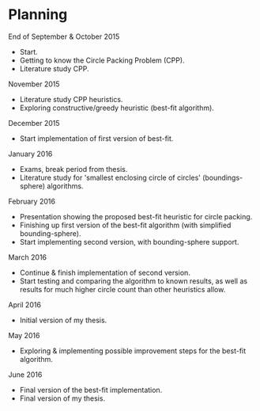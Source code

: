 # Planning

End of September & October 2015

* Start.
* Getting to know the Circle Packing Problem (CPP).
* Literature study CPP.

November 2015

* Literature study CPP heuristics.
* Exploring constructive/greedy heuristic (best-fit algorithm).

December 2015

* Start implementation of first version of best-fit.

January 2016

* Exams, break period from thesis.
* Literature study for 'smallest enclosing circle of circles' (boundings-sphere) algorithms.

February 2016

* Presentation showing the proposed best-fit heuristic for circle packing.
* Finishing up first version of the best-fit algorithm (with simplified bounding-sphere).
* Start implementing second version, with bounding-sphere support.

March 2016

* Continue & finish implementation of second version.
* Start testing and comparing the algorithm to known results, as well as results for much higher circle count than other heuristics allow.

April 2016

* Initial version of my thesis.

May 2016

* Exploring & implementing possible improvement steps for the best-fit algorithm.

June 2016

* Final version of the best-fit implementation.
* Final version of my thesis.
